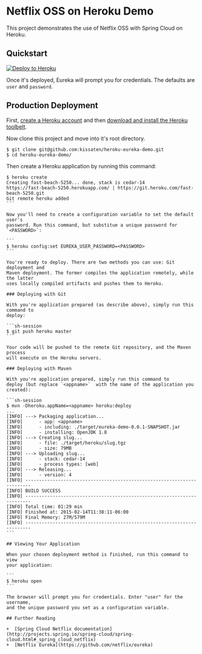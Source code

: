# Netflix OSS on Heroku Demo

This project demonstrates the use of Netflix OSS with Spring Cloud on Heroku.

## Quickstart

[![Deploy to Heroku](https://www.herokucdn.com/deploy/button.png)](https://heroku.com/deploy)

Once it's deployed, Eureka will prompt you for credentials. The defaults are `user` and `password`.

## Production Deployment

First, [create a Heroku account](http://dashboard.heroku.com)
and then [download and install the Heroku toolbelt](http://toolbelt.heroku.com).

Now clone this project and move into it's root directory.

```
$ git clone git@github.com:kissaten/heroku-eureka-demo.git
$ cd heroku-eureka-demo/
```

Then create a Heroku application by running this command:

````sh-session
$ heroku create
Creating fast-beach-5250... done, stack is cedar-14
https://fast-beach-5250.herokuapp.com/ | https://git.heroku.com/fast-beach-5250.git
Git remote heroku added
```

Now you'll need to create a configuration variable to set the default user's
password. Run this command, but substitue a unique password for `<PASSWORD>`:

```
$ heroku config:set EUREKA_USER_PASSWORD=<PASSWORD>
```

You're ready to deploy. There are two methods you can use: Git deployment and
Maven deployment. The former compiles the application remotely, while the latter
uses locally compiled artifacts and pushes them to Heroku.

### Deploying with Git

With you're application prepared (as describe above), simply run this command to
deploy:

```sh-session
$ git push heroku master
```

Your code will be pushed to the remote Git repository, and the Maven process
will execute on the Heroku servers.

### Deploying with Maven

With you're application prepared, simply run this command to
deploy (but replace `<appname>`  with the name of the application you created):

```sh-session
$ mvn -Dheroku.appName=<appname> heroku:deploy
...
[INFO] ---> Packaging application...
[INFO]      - app: <appname>
[INFO]      - including: ./target/eureka-demo-0.0.1-SNAPSHOT.jar
[INFO]      - installing: OpenJDK 1.8
[INFO] ---> Creating slug...
[INFO]      - file: ./target/heroku/slug.tgz
[INFO]      - size: 79MB
[INFO] ---> Uploading slug...
[INFO]      - stack: cedar-14
[INFO]      - process types: [web]
[INFO] ---> Releasing...
[INFO]      - version: 4
[INFO] ------------------------------------------------------------------------
[INFO] BUILD SUCCESS
[INFO] ------------------------------------------------------------------------
[INFO] Total time: 01:29 min
[INFO] Finished at: 2015-02-14T11:38:11-06:00
[INFO] Final Memory: 27M/579M
[INFO] ------------------------------------------------------------------------
```

## Viewing Your Application

When your chosen deployment method is finished, run this command to view
your application:

```
$ heroku open
```

The browser will prompt you for credentials. Enter "user" for the username,
and the unique password you set as a configuration variable.

## Further Reading

+  [Spring Cloud Netflix documentation](http://projects.spring.io/spring-cloud/spring-cloud.html#_spring_cloud_netflix)
+  [Netflix Eureka](https://github.com/netflix/eureka)
